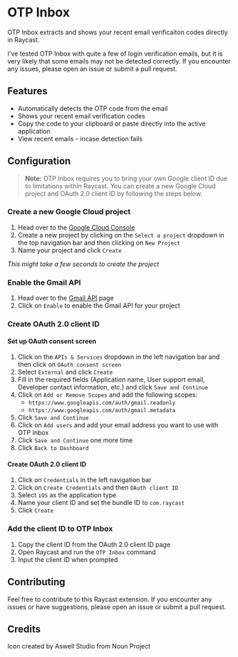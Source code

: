 # OTP Inbox

OTP Inbox extracts and shows your recent email verificaiton codes directly in Raycast.

I've tested OTP Inbox with quite a few of login verification emails, but it is very likely that some emails may not be detected correctly. If you encounter any issues, please open an issue or submit a pull request.

## Features

- Automatically detects the OTP code from the email
- Shows your recent email verification codes
- Copy the code to your clipboard or paste directly into the active application
- View recent emails - incase detection fails

## Configuration

> **Note:** OTP Inbox requires you to bring your own Google client ID due to limitations within Raycast. You can create a new Google Cloud project and OAuth 2.0 client ID by following the steps below.

### Create a new Google Cloud project

1. Head over to the [Google Cloud Console](https://console.cloud.google.com/)
2. Create a new project by clicking on the `Select a project` dropdown in the top navigation bar and then clicking on `New Project`
3. Name your project and click `Create`

_This might take a few seconds to create the project_

### Enable the Gmail API

1. Head over to the [Gmail API](https://console.cloud.google.com/apis/library/gmail.googleapis.com) page
2. Click on `Enable` to enable the Gmail API for your project

### Create OAuth 2.0 client ID

#### Set up OAuth consent screen

1. Click on the `APIs & Services` dropdown in the left navigation bar and then click on `OAuth consent screen`
2. Select `External` and click `Create`
3. Fill in the required fields (Application name, User support email, Developer contact information, etc.) and click `Save and Continue`
4. Click on `Add or Remove Scopes` and add the following scopes:
   - `https://www.googleapis.com/auth/gmail.readonly`
   - `https://www.googleapis.com/auth/gmail.metadata`
5. Click `Save and Continue`
6. Click on `Add users` and add your email address you want to use with OTP Inbox
7. Click `Save and Continue` one more time
8. Click `Back to Dashboard`

#### Create OAuth 2.0 client ID

1. Click on `Credentials` in the left navigation bar
2. Click on `Create Credentials` and then `OAuth client ID`
3. Select `iOS` as the application type
4. Name your client ID and set the bundle ID to `com.raycast`
5. Click `Create`

### Add the client ID to OTP Inbox

1. Copy the client ID from the OAuth 2.0 client ID page
2. Open Raycast and run the `OTP Inbox` command
3. Input the client ID when prompted

## Contributing

Feel free to contribute to this Raycast extension. If you encounter any issues or have suggestions, please open an issue or submit a pull request.

## Credits

Icon created by Aswell Studio from Noun Project
